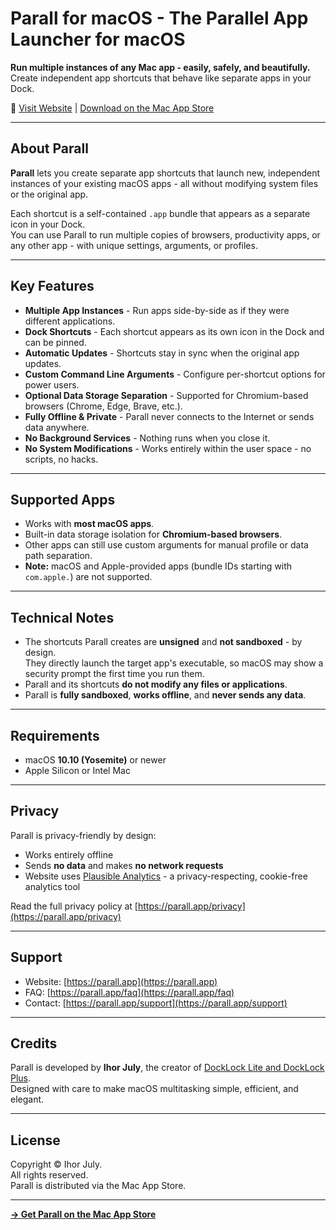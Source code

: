 # Parall for macOS - The Parallel App Launcher for macOS

**Run multiple instances of any Mac app - easily, safely, and beautifully.**  
Create independent app shortcuts that behave like separate apps in your Dock.

🔗 [Visit Website](https://parall.app) | [Download on the Mac App Store](https://apps.apple.com/app/apple-store/id6754065114?pt=127627850&ct=github&mt=8)

---

## About Parall

**Parall** lets you create separate app shortcuts that launch new, independent instances of your existing macOS apps - all without modifying system files or the original app.

Each shortcut is a self-contained `.app` bundle that appears as a separate icon in your Dock.  
You can use Parall to run multiple copies of browsers, productivity apps, or any other app - with unique settings, arguments, or profiles.

---

## Key Features

- **Multiple App Instances** - Run apps side-by-side as if they were different applications.
- **Dock Shortcuts** - Each shortcut appears as its own icon in the Dock and can be pinned.
- **Automatic Updates** - Shortcuts stay in sync when the original app updates.
- **Custom Command Line Arguments** - Configure per-shortcut options for power users.
- **Optional Data Storage Separation** - Supported for Chromium-based browsers (Chrome, Edge, Brave, etc.).
- **Fully Offline & Private** - Parall never connects to the Internet or sends data anywhere.
- **No Background Services** - Nothing runs when you close it.
- **No System Modifications** - Works entirely within the user space - no scripts, no hacks.

---

## Supported Apps

- Works with **most macOS apps**.
- Built-in data storage isolation for **Chromium-based browsers**.
- Other apps can still use custom arguments for manual profile or data path separation.
- **Note:** macOS and Apple-provided apps (bundle IDs starting with `com.apple.`) are not supported.

---

## Technical Notes

- The shortcuts Parall creates are **unsigned** and **not sandboxed** - by design.  
  They directly launch the target app's executable, so macOS may show a security prompt the first time you run them.
- Parall and its shortcuts **do not modify any files or applications**.
- Parall is **fully sandboxed**, **works offline**, and **never sends any data**.

---

## Requirements

- macOS **10.10 (Yosemite)** or newer
- Apple Silicon or Intel Mac

---

## Privacy

Parall is privacy-friendly by design:
- Works entirely offline  
- Sends **no data** and makes **no network requests**
- Website uses [Plausible Analytics](https://plausible.io/) - a privacy-respecting, cookie-free analytics tool

Read the full privacy policy at [https://parall.app/privacy](https://parall.app/privacy)

---

## Support

- Website: [https://parall.app](https://parall.app)  
- FAQ: [https://parall.app/faq](https://parall.app/faq)  
- Contact: [https://parall.app/support](https://parall.app/support)  

---

## Credits

Parall is developed by **Ihor July**, the creator of [DockLock Lite and DockLock Plus](https://docklockpro.com).  
Designed with care to make macOS multitasking simple, efficient, and elegant.

---

## License

Copyright © Ihor July.  
All rights reserved.  
Parall is distributed via the Mac App Store.

---

**[→ Get Parall on the Mac App Store](https://apps.apple.com/app/apple-store/id6754065114?pt=127627850&ct=github&mt=8)**
